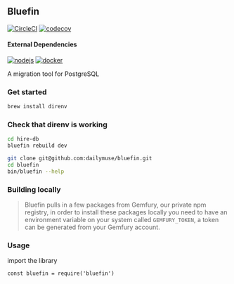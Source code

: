 Bluefin
-------

[![CircleCI](https://circleci.com/gh/dailymuse/bluefin.svg?style=svg)](https://circleci.com/gh/dailymuse/bluefin) [![codecov](https://codecov.io/gh/dailymuse/bluefin/branch/develop/graph/badge.svg)](https://codecov.io/gh/dailymuse/bluefin)

#### External Dependencies
[![nodejs](https://img.shields.io/badge/nodejs-%5E10.15.0-blue.svg)](https://nodejs.org/en/) [![docker](https://img.shields.io/badge/docker-%5E17.04.0-blue.svg)](https://www.docker.com/)


A migration tool for PostgreSQL

### Get started

```bash
brew install direnv
```
### Check that direnv is working
```bash
cd hire-db
bluefin rebuild dev
```


```bash
git clone git@github.com:dailymuse/bluefin.git
cd bluefin
bin/bluefin --help
```

### Building locally
> Bluefin pulls in a few packages from Gemfury, our private npm registry, in order to install these packages locally you need to have an environment variable on your system called `GEMFURY_TOKEN`, a token can be generated from your Gemfury account.

### Usage

import the library

`const bluefin = require('bluefin')`

